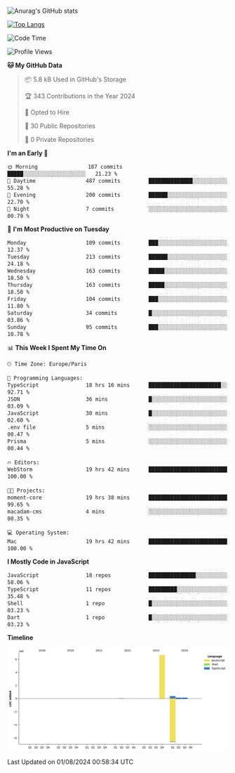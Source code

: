 ![Anurag's GitHub stats](https://github-readme-stats.vercel.app/api?username=sufiane&theme=dark&show_icons=true&count_private=true)


[![Top Langs](https://github-readme-stats.vercel.app/api/top-langs/?username=sufiane&layout=compact)](https://github.com/anuraghazra/github-readme-stats)

<!--START_SECTION:waka-->
![Code Time](http://img.shields.io/badge/Code%20Time-1%2C169%20hrs%2037%20mins-blue)

![Profile Views](http://img.shields.io/badge/Profile%20Views-13-blue)

**🐱 My GitHub Data** 

> 📦 5.8 kB Used in GitHub's Storage 
 > 
> 🏆 343 Contributions in the Year 2024
 > 
> 💼 Opted to Hire
 > 
> 📜 30 Public Repositories 
 > 
> 🔑 0 Private Repositories 
 > 
**I'm an Early 🐤** 

```text
🌞 Morning                187 commits         █████░░░░░░░░░░░░░░░░░░░░   21.23 % 
🌆 Daytime                487 commits         ██████████████░░░░░░░░░░░   55.28 % 
🌃 Evening                200 commits         ██████░░░░░░░░░░░░░░░░░░░   22.70 % 
🌙 Night                  7 commits           ░░░░░░░░░░░░░░░░░░░░░░░░░   00.79 % 
```
📅 **I'm Most Productive on Tuesday** 

```text
Monday                   109 commits         ███░░░░░░░░░░░░░░░░░░░░░░   12.37 % 
Tuesday                  213 commits         ██████░░░░░░░░░░░░░░░░░░░   24.18 % 
Wednesday                163 commits         █████░░░░░░░░░░░░░░░░░░░░   18.50 % 
Thursday                 163 commits         █████░░░░░░░░░░░░░░░░░░░░   18.50 % 
Friday                   104 commits         ███░░░░░░░░░░░░░░░░░░░░░░   11.80 % 
Saturday                 34 commits          █░░░░░░░░░░░░░░░░░░░░░░░░   03.86 % 
Sunday                   95 commits          ███░░░░░░░░░░░░░░░░░░░░░░   10.78 % 
```


📊 **This Week I Spent My Time On** 

```text
🕑︎ Time Zone: Europe/Paris

💬 Programming Languages: 
TypeScript               18 hrs 16 mins      ███████████████████████░░   92.71 % 
JSON                     36 mins             █░░░░░░░░░░░░░░░░░░░░░░░░   03.09 % 
JavaScript               30 mins             █░░░░░░░░░░░░░░░░░░░░░░░░   02.60 % 
.env file                5 mins              ░░░░░░░░░░░░░░░░░░░░░░░░░   00.47 % 
Prisma                   5 mins              ░░░░░░░░░░░░░░░░░░░░░░░░░   00.44 % 

🔥 Editors: 
WebStorm                 19 hrs 42 mins      █████████████████████████   100.00 % 

🐱‍💻 Projects: 
moment-core              19 hrs 38 mins      █████████████████████████   99.65 % 
macadam-cms              4 mins              ░░░░░░░░░░░░░░░░░░░░░░░░░   00.35 % 

💻 Operating System: 
Mac                      19 hrs 42 mins      █████████████████████████   100.00 % 
```

**I Mostly Code in JavaScript** 

```text
JavaScript               18 repos            ███████████████░░░░░░░░░░   58.06 % 
TypeScript               11 repos            █████████░░░░░░░░░░░░░░░░   35.48 % 
Shell                    1 repo              █░░░░░░░░░░░░░░░░░░░░░░░░   03.23 % 
Dart                     1 repo              █░░░░░░░░░░░░░░░░░░░░░░░░   03.23 % 
```



**Timeline**

![Lines of Code chart](https://raw.githubusercontent.com/Sufiane/Sufiane/main/assets/bar_graph.png)


 Last Updated on 01/08/2024 00:58:34 UTC
<!--END_SECTION:waka-->


<!--
**Sufiane/sufiane** is a ✨ _special_ ✨ repository because its `README.md` (this file) appears on your GitHub profile.

Here are some ideas to get you started:

- 🔭 I’m currently working on ...
- 🌱 I’m currently learning ...
- 👯 I’m looking to collaborate on ...
- 🤔 I’m looking for help with ...
- 💬 Ask me about ...
- 📫 How to reach me: ...
- 😄 Pronouns: ...
- ⚡ Fun fact: ...
-->
